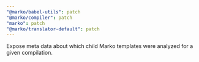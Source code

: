 ```yaml
---
"@marko/babel-utils": patch
"@marko/compiler": patch
"marko": patch
"@marko/translator-default": patch
---
```


Expose meta data about which child Marko templates were analyzed for a given compilation.
